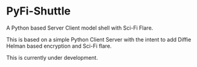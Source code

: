 # PyFi-Shuttle
A Python based Server Client model shell with Sci-Fi Flare.

This is based on a simple Python Client Server with the intent to add Diffie Helman based encryption and Sci-Fi flare.

This is currently under development. 
